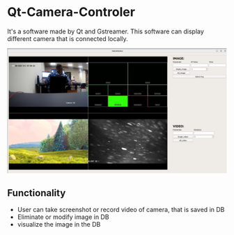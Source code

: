 # Qt-Camera-Controler
It's a software made by Qt and Gstreamer. This software can display different camera that is connected locally. 

![Exemple](https://github.com/Wenqi2/Qt-Camera-Controler/blob/main/screenshot/Screenshot%20from%202023-09-08%2007-58-49.png)
## Functionality
- User can take screenshot or record video of camera, that is saved in DB
- Eliminate or modify image in DB
- visualize the image in the DB
  
